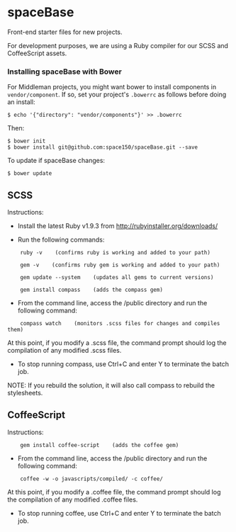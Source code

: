 spaceBase
=========

Front-end starter files for new projects.

For development purposes, we are using a Ruby compiler for our SCSS and CoffeeScript assets.

### Installing spaceBase with Bower

For Middleman projects, you might want bower to install components in `vendor/component`. If so, set your project's `.bowerrc` as follows before doing an install:

    $ echo '{"directory": "vendor/components"}' >> .bowerrc

Then:

    $ bower init
    $ bower install git@github.com:space150/spaceBase.git --save

To update if spaceBase changes:
    
    $ bower update

## SCSS

Instructions:

- Install the latest Ruby v1.9.3 from http://rubyinstaller.org/downloads/

- Run the following commands:

```shell
    ruby -v    (confirms ruby is working and added to your path)

    gem -v    (confirms ruby gem is working and added to your path)

    gem update --system    (updates all gems to current versions)

    gem install compass    (adds the compass gem)
```

- From the command line, access the /public directory and run the following command:

```shell
    compass watch    (monitors .scss files for changes and compiles them)
```

At this point, if you modify a .scss file, the command prompt should log the compilation of any modified .scss files.

- To stop running compass, use Ctrl+C and enter Y to terminate the batch job.

NOTE: If you rebuild the solution, it will also call compass to rebuild the stylesheets.

## CoffeeScript

Instructions:

```shell
    gem install coffee-script    (adds the coffee gem)
```

- From the command line, access the /public directory and run the following command:

```shell
    coffee -w -o javascripts/compiled/ -c coffee/
```

At this point, if you modify a .coffee file, the command prompt should log the compilation of any modified .coffee files.

- To stop running coffee, use Ctrl+C and enter Y to terminate the batch job.
